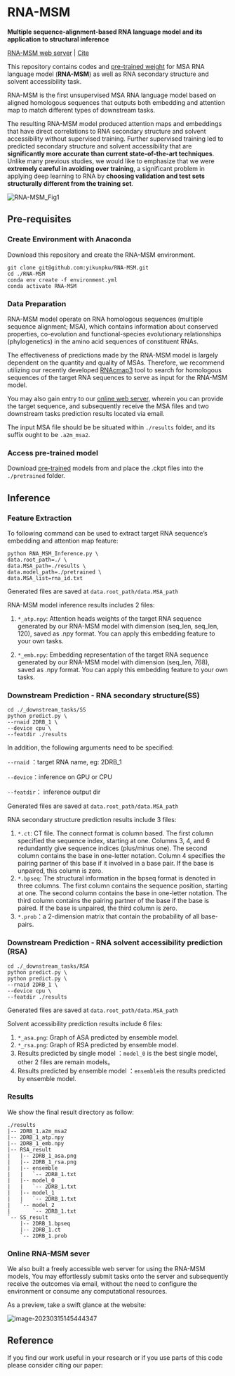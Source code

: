 # RNA-MSM

**Multiple sequence-alignment-based RNA language model and its application to structural inference**

[RNA-MSM web server](https://aigene.cloudbrain2.pcl.ac.cn/#/rna-msm) | [Cite]()

This repository contains codes and [pre-trained weight](https://drive.google.com/file/d/11A-S13qAb5wiBi1YLs3EOrnixSDq7Q0q/view?usp=share_link) for MSA RNA language model (**RNA-MSM**) as well as RNA secondary structure and solvent accessibility task. 

RNA-MSM is the first unsupervised MSA RNA language model based on aligned homologous sequences that outputs both embedding and attention map to match different types of downstream tasks.

The resulting RNA-MSM model produced attention maps and embeddings that have direct correlations to RNA secondary structure and solvent accessibility without supervised training. Further supervised training led to predicted secondary structure and solvent accessibility that are **significantly more accurate than current state-of-the-art techniques**. Unlike many previous studies, we would like to emphasize that we were **extremely careful in avoiding over training**, a significant problem in applying deep learning to RNA by **choosing validation and test sets structurally different from the training set**.

![RNA-MSM_Fig1](https://user-images.githubusercontent.com/122002181/224082314-026873db-56d0-42cb-8930-3249b553a924.png)

## Pre-requisites

### Create Environment with Anaconda

Download this repository and create the RNA-MSM environment.

```
git clone git@github.com:yikunpku/RNA-MSM.git
cd ./RNA-MSM
conda env create -f environment.yml
conda activate RNA-MSM
```

### Data Preparation

RNA-MSM model operate on RNA homologous sequences (multiple sequence alignment; MSA), which contains information about conserved properties, co-evolution and functional-species evolutionary relationships (phylogenetics) in the amino acid sequences of constituent RNAs. 

The effectiveness of predictions made by the RNA-MSM model is largely dependent on the quantity and quality of MSAs. Therefore, we recommend utilizing our recently developed [RNAcmap3](https://apisz.sparks-lab.org:8443/downloads/RNAcmap3/RNAcmap3.tgz) tool to search for homologous sequences of the target RNA sequences to serve as input for the RNA-MSM model.

You may also gain entry to our [online web server](https://aigene.cloudbrain2.pcl.ac.cn/#/rna-msm), wherein you can provide the target sequence, and subsequently receive the MSA files and two downstream tasks prediction results located via email.

The input MSA file should be be situated within `./results` folder, and its suffix ought to be `.a2m_msa2`.

### Access pre-trained model

Download [pre-trained](https://drive.google.com/file/d/11A-S13qAb5wiBi1YLs3EOrnixSDq7Q0q/view?usp=share_link) models from and place the .ckpt files into the `./pretrained` folder.

## Inference

### Feature Extraction

To following command can be used to extract target RNA sequence’s embedding and attention map feature:

```
python RNA_MSM_Inference.py \
data.root_path=./ \
data.MSA_path=./results \
data.model_path=./pretrained \
data.MSA_list=rna_id.txt 
```

Generated files are saved at `data.root_path/data.MSA_path`

RNA-MSM model inference results includes 2 files:

1. `*_atp.npy`: Attention heads weights of the target RNA sequence generated by our RNA-MSM model with dimension (seq_len, seq_len, 120), saved as .npy format. You can apply this embedding feature to your own tasks.

2. `*_emb.npy`: Embedding representation of the target RNA sequence generated by our RNA-MSM model with dimension (seq_len, 768), saved as .npy format. You can apply this embedding feature to your own tasks.

### Downstream Prediction - RNA secondary structure(SS)

```
cd ./_downstream_tasks/SS
python predict.py \
--rnaid 2DRB_1 \
--device cpu \
--featdir ./results
```

In addition, the following arguments need to be specified:

`--rnaid` ：target RNA name, eg: 2DRB_1

`--device`：inference on GPU or CPU

`--featdir`：  inference output dir

Generated files are saved at `data.root_path/data.MSA_path`

RNA secondary structure prediction results include 3 files:

1. `*.ct`: CT file. The connect format is column based. The first column specified the sequence index, starting at one. Columns 3, 4, and 6 redundantly give sequence indices (plus/minus one). The second column contains the base in one-letter notation. Column 4 specifies the pairing partner of this base if it involved in a base pair. If the base is unpaired, this column is zero. 
2.  `*.bpseq`: The structural information in the bpseq format is denoted in three columns. The first column contains the sequence position, starting at one. The second column contains the base in one-letter notation. The third column contains the pairing partner of the base if the base is paired. If the base is unpaired, the third column is zero. 
3.  `*.prob`：a 2-dimension matrix that contain the probability of all base-pairs.

###  Downstream Prediction - RNA solvent accessibility prediction (RSA)

```
cd ./_downstream_tasks/RSA
python predict.py \
python predict.py \
--rnaid 2DRB_1 \
--device cpu \
--featdir ./results
```

Generated files are saved at `data.root_path/data.MSA_path`

Solvent accessibility prediction results include 6 files: 

1. `*_asa.png`: Graph of ASA predicted by ensemble model. 
2. `*_rsa.png`: Graph of RSA predicted by ensemble model.
3. Results predicted by single model ：`model_0`  is the best single model, other 2 files are remain models。
4. Results predicted by ensemble model ：`ensemble`is the results predicted by ensemble model.

### Results

We show the final result directory as follow:

```
./results
|-- 2DRB_1.a2m_msa2
|-- 2DRB_1_atp.npy
|-- 2DRB_1_emb.npy
|-- RSA_result
|   |-- 2DRB_1_asa.png
|   |-- 2DRB_1_rsa.png
|   |-- ensemble
|   |   `-- 2DRB_1.txt
|   |-- model_0
|   |   `-- 2DRB_1.txt
|   |-- model_1
|   |   `-- 2DRB_1.txt
|   `-- model_2
|       `-- 2DRB_1.txt
`-- SS_result
    |-- 2DRB_1.bpseq
    |-- 2DRB_1.ct
    `-- 2DRB_1.prob
```

### Online RNA-MSM sever

We also built a freely accessible web server for using the RNA-MSM models, You may effortlessly submit tasks onto the server and subsequently receive the outcomes via email, without the need to configure the environment or consume any computational resources. 

As a preview, take a swift glance at the website:

![image-20230315145444347](https://yikundata.oss-cn-hangzhou.aliyuncs.com/typora/image-20230315145444347.png)

## Reference

If you find our work useful in your research or if you use parts of this code please consider citing our paper:

```
```




